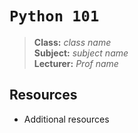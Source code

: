 # `Python 101`

> **Class:** *class name*  
> **Subject:** *subject name*  
> **Lecturer:** *Prof name*  

## Resources

* Additional resources
